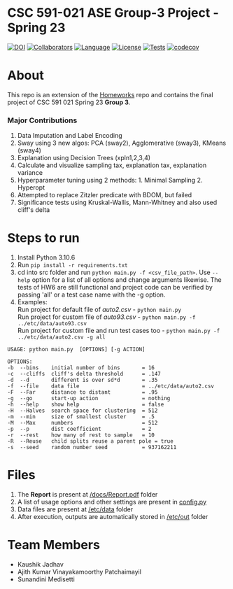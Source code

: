 # CSC 591-021 ASE Group-3 Project - Spring 23
[![DOI](https://zenodo.org/badge/588367919.svg)](https://zenodo.org/badge/latestdoi/588367919)
[![Collaborators](https://img.shields.io/badge/Collaborators-3-purple.svg?style=flat)](https://github.com/NCSU-CSC-591-021-Spring-23-Group-3/Project/graphs/contributors)
[![Language](https://img.shields.io/badge/Language-Python-orange.svg?style=flat)](https://github.com/NCSU-CSC-591-021-Spring-23-Group-3/Project/search?l=python)
[![License](https://img.shields.io/badge/License-MIT-blue.svg?style=flat)](https://github.com/NCSU-CSC-591-021-Spring-23-Group-3/Project/blob/main/LICENSE)
[![Tests](https://github.com/NCSU-CSC-591-021-Spring-23-Group-3/Project/actions/workflows/tests.yaml/badge.svg)](https://github.com/NCSU-CSC-591-021-Spring-23-Group-3/Project/actions/workflows/tests.yaml)
[![codecov](https://codecov.io/gh/NCSU-CSC-591-021-Spring-23-Group-3/Homeworks/branch/main/graph/badge.svg)](https://codecov.io/gh/NCSU-CSC-591-021-Spring-23-Group-3/Project/branch/main)

# About
This repo is an extension of the [Homeworks](https://github.com/NCSU-CSC-591-021-Spring-23-Group-3/Homeworks) repo and contains the final project of CSC 591 021 Spring 23 <b>Group 3</b>.

### Major Contributions
1. Data Imputation and Label Encoding
2. Sway using 3 new algos: PCA (sway2), Agglomerative (sway3), KMeans (sway4)
3. Explanation using Decision Trees (xpln1,2,3,4)
4. Calculate and visualize sampling tax, explanation tax, explanation variance
5. Hyperparameter tuning using 2 methods: 1. Minimal Sampling 2. Hyperopt
6. Attempted to replace Zitzler predicate with BDOM, but failed
7. Significance tests using Kruskal-Wallis, Mann-Whitney and also used cliff's delta

# Steps to run
  1. Install Python 3.10.6
  2. Run ```pip install -r requirements.txt```
  3. cd into src folder and run ```python main.py -f <csv_file_path>```. Use ```--help``` option for a list of all options and change arguments likewise. The tests of HW6 are still functional and project code can be verified by passing 'all' or a test case name with the -g option.
  4. Examples:<br/>
  Run project for default file of *auto2.csv* -  ```python main.py```<br/>
  Run project for custom file of *auto93.csv* - ```python main.py -f ../etc/data/auto93.csv```<br/>
  Run project for custom file and run test cases too - ```python main.py -f ../etc/data/auto2.csv -g all```<br/>
  ```
USAGE: python main.py  [OPTIONS] [-g ACTION]

OPTIONS:
  -b  --bins    initial number of bins       = 16
  -c  --cliffs  cliff's delta threshold      = .147
  -d  --d       different is over sd*d       = .35
  -f  --file    data file                    = ../etc/data/auto2.csv
  -F  --Far     distance to distant          = .95
  -g  --go      start-up action              = nothing
  -h  --help    show help                    = false
  -H  --Halves  search space for clustering  = 512
  -m  --min     size of smallest cluster     = .5
  -M  --Max     numbers                      = 512
  -p  --p       dist coefficient             = 2
  -r  --rest    how many of rest to sample   = 10
  -R  --Reuse   child splits reuse a parent pole = true
  -s  --seed    random number seed           = 937162211
  ```
  
# Files
  1. The <b>Report</b> is present at [/docs/Report.pdf](https://github.com/NCSU-CSC-591-021-Spring-23-Group-3/Project/tree/main/docs/Report.pdf) folder
  2. A list of usage options and other settings are present in [config.py](https://github.com/NCSU-CSC-591-021-Spring-23-Group-3/Project/blob/main/src/config.py)
  3. Data files are present at [/etc/data](https://github.com/NCSU-CSC-591-021-Spring-23-Group-3/Project/tree/main/etc/data) folder
  4. After execution, outputs are automatically stored in [/etc/out](https://github.com/NCSU-CSC-591-021-Spring-23-Group-3/Project/tree/main/etc/out) folder

# Team Members
 - Kaushik Jadhav
 - Ajith Kumar Vinayakamoorthy Patchaimayil
 - Sunandini Medisetti 
